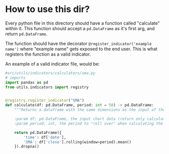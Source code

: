 # How to use this dir?
Every python file in this directory should have a function called "calculate" within it. This function should accept a `pd.DataFrame` as it's first arg, and return `pd.DataFrame`.

The function should have the decorator `@register_indicator('example name')` where "example name" gets exposed to the end user. This is what registers the function as a valid indicator.

An example of a valid indicator file, would be:

```python
#src/utils/indicators/calculators/sma.py
# imports
import pandas as pd
from utils.indicators import registry


@registry.register_indicator("SMA")
def calculate(df: pd.DataFrame, period: int = 50) -> pd.DataFrame:
    """Returns a dataframe with the same dimensions as the input of the simple moving average

    :param df: pd.DataFrame, the input chart data (return only calculates the ['close'].)
    :param period: int, the period to "roll over" when calculating the average."""

    return pd.DataFrame({
        'time': df['date'],
        'SMA': df['close'].rolling(window=period).mean()
    }).dropna()

```
